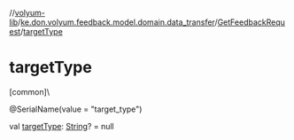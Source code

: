 //[volyum-lib](../../../index.md)/[ke.don.volyum.feedback.model.domain.data_transfer](../index.md)/[GetFeedbackRequest](index.md)/[targetType](target-type.md)

# targetType

[common]\

@SerialName(value = &quot;target_type&quot;)

val [targetType](target-type.md): [String](https://kotlinlang.org/api/core/kotlin-stdlib/kotlin/-string/index.html)? = null